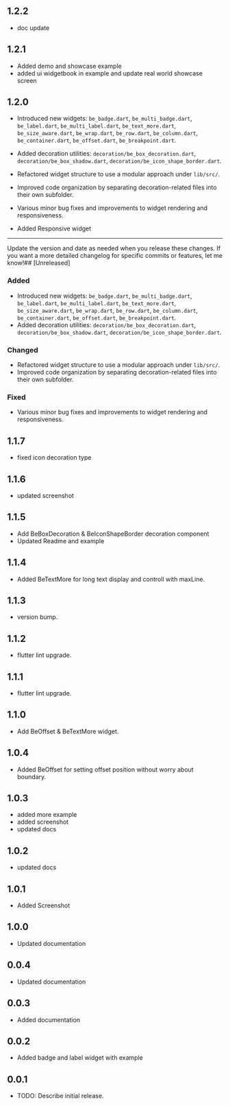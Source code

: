 ## 1.2.2

- doc update

## 1.2.1

- Added demo and showcase example
- added ui widgetbook in example and update real world showcase screen

## 1.2.0

- Introduced new widgets: `be_badge.dart`, `be_multi_badge.dart`, `be_label.dart`, `be_multi_label.dart`, `be_text_more.dart`, `be_size_aware.dart`, `be_wrap.dart`, `be_row.dart`, `be_column.dart`, `be_container.dart`, `be_offset.dart`, `be_breakpoint.dart`.
- Added decoration utilities: `decoration/be_box_decoration.dart`, `decoration/be_box_shadow.dart`, `decoration/be_icon_shape_border.dart`.

- Refactored widget structure to use a modular approach under `lib/src/`.
- Improved code organization by separating decoration-related files into their own subfolder.

- Various minor bug fixes and improvements to widget rendering and responsiveness.

- Added Responsive widget

---

Update the version and date as needed when you release these changes.
If you want a more detailed changelog for specific commits or features, let me know!## [Unreleased]

### Added

- Introduced new widgets: `be_badge.dart`, `be_multi_badge.dart`, `be_label.dart`, `be_multi_label.dart`, `be_text_more.dart`, `be_size_aware.dart`, `be_wrap.dart`, `be_row.dart`, `be_column.dart`, `be_container.dart`, `be_offset.dart`, `be_breakpoint.dart`.
- Added decoration utilities: `decoration/be_box_decoration.dart`, `decoration/be_box_shadow.dart`, `decoration/be_icon_shape_border.dart`.

### Changed

- Refactored widget structure to use a modular approach under `lib/src/`.
- Improved code organization by separating decoration-related files into their own subfolder.

### Fixed

- Various minor bug fixes and improvements to widget rendering and responsiveness.

## 1.1.7

- fixed icon decoration type

## 1.1.6

- updated screenshot

## 1.1.5

- Add BeBoxDecoration & BeIconShapeBorder decoration component
- Updated Readme and example

## 1.1.4

- Added BeTextMore for long text display and controll with maxLine.

## 1.1.3

- version bump.

## 1.1.2

- flutter lint upgrade.

## 1.1.1

- flutter lint upgrade.

## 1.1.0

- Add BeOffset & BeTextMore widget.

## 1.0.4

- Added BeOffset for setting offset position without worry about boundary.

## 1.0.3

- added more example
- added screenshot
- updated docs

## 1.0.2

- updated docs

## 1.0.1

- Added Screenshot

## 1.0.0

- Updated documentation

## 0.0.4

- Updated documentation

## 0.0.3

- Added documentation

## 0.0.2

- Added badge and label widget with example

## 0.0.1

- TODO: Describe initial release.
